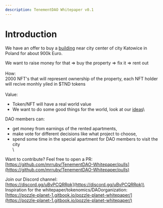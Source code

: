 ```yaml
---
description: TenementDAO Whitepaper v0.1
---
```


# Introduction

We have an offer to buy a [building](building.md) near city center of city Katowice in Poland for about 900k Euro.

We want to raise money for that => buy the property => fix it => rent out\
\
How:\
2000 NFT's that will represent ownership of the property, each NFT holder will recive monhly yiled in $TND tokens \
\
Value:

* Token/NFT will have a real world value
* We want to do some good things for the world, look at our [ideas](ideas.md)\


DAO members can:

* get money from earnings of the rented apartments,&#x20;
* make vote for different decisions like what project to choose,&#x20;
* spend some time in the special apartment for DAO members to visit the city \
  \


Want to contribute? Feel free to open a PR:\
[https://github.com/mrruby/TenementDAO-Whitepaper/pulls](https://github.com/mrruby/TenementDAO-Whitepaper/pulls)

Join our Discord channel:\
[https://discord.gg/uBvPCQRRpk](https://discord.gg/uBvPCQRRpk)\
\
Inspiration for the whitepaper/tokenomics/DAOorganization:\
[https://pozzle-planet-1.gitbook.io/pozzle-planet-whitepaper/](https://pozzle-planet-1.gitbook.io/pozzle-planet-whitepaper/)
